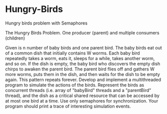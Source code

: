 # Hungry-Birds
Hungry birds problem with Semaphores

The Hungry Birds Problem.
One producer (parent) and multiple consumers (children)

Given is n number of baby birds and one parent bird. The baby birds eat out of a common dish that initially contains W worms. Each baby bird repeatedly takes a worm, eats it, sleeps for a while, takes another worm, and so on. If the dish is empty, the baby bird who discovers the empty dish chirps to awaken the parent bird. The parent bird flies off and gathers W more worms, puts them in the dish, and then waits for the dish to be empty again. This pattern repeats forever.
Develop and implement a multithreaded program to simulate the actions of the birds. Represent the birds as concurrent threads (i.e. array of "babyBird" threads and a "parentBird" thread), and the dish as a critical shared resource that can be accessed by at most one bird at a time. Use only semaphores for synchronization. Your program should print a trace of interesting simulation events.
